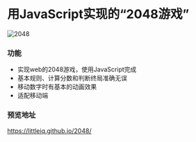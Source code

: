 # 用JavaScript实现的“2048游戏”

![2048](https://p2.ssl.qhimg.com/t016b5cbd7e885bb0e5.png)

### 功能

- 实现web的2048游戏，使用JavaScript完成
- 基本规则、计算分数和判断终局准确无误
- 移动数字时有基本的动画效果
- 适配移动端

### 预览地址

https://littleiq.github.io/2048/
